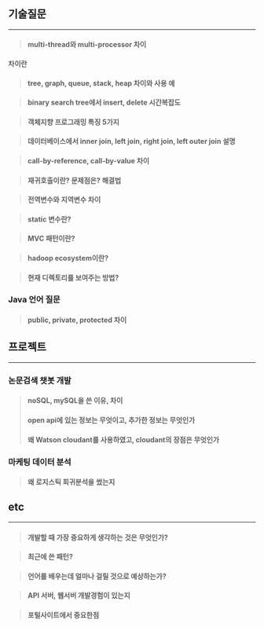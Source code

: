 ## **기술질문**
--------------
> #### multi-thread와 multi-processor 차이
차이란

> #### tree, graph, queue, stack, heap 차이와 사용 예

> #### binary search tree에서 insert, delete 시간복잡도

> #### 객체지향 프로그래밍 특징 5가지

> #### 데이터베이스에서 inner join, left join, right join, left outer join 설명

> #### call-by-reference, call-by-value 차이

> #### 재귀호출이란? 문제점은? 해결법

> #### 전역변수와 지역변수 차이

> #### static 변수란?

> #### MVC 패턴이란?

> #### hadoop ecosystem이란?

> #### 현재 디렉토리를 보여주는 방법?

### Java 언어 질문
> #### public, private, protected 차이

## **프로젝트**
---------------
### 논문검색 챗봇 개발
> #### noSQL, mySQL을 쓴 이유, 차이
> #### open api에 있는 정보는 무엇이고, 추가한 정보는 무엇인가
> #### 왜 Watson cloudant를 사용하였고, cloudant의 장점은 무엇인가

### 마케팅 데이터 분석
> #### 왜 로지스틱 회귀분석을 썼는지

   
   
## **etc**
----------------
> #### 개발할 때 가장 중요하게 생각하는 것은 무엇인가?

> #### 최근에 쓴 패턴?

> #### 언어를 배우는데 얼마나 걸릴 것으로 예상하는가?

> #### API 서버, 웹서버 개발경험이 있는지

> #### 포털사이트에서 중요한점
